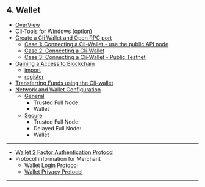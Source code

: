 ## 4. Wallet

- [OverView](/developers/4_wallet/cli_wallet.md#contents)
- Cli-Tools for Windows (option)
- [Create a Cli Wallet and Open RPC port](#create-a-cli-wallet-and-open-rpc-port)
   - [Case 1: Connecting a Cli-Wallet - use the public API node](#case-1-connecting-a-cli-wallet)
   - [Case 2: Connecting a Cli-Wallet](#case-2-connecting-a-cli-wallet)
   - [Case 3: Connecting a Cli-Wallet - Public Testnet](#case-3-connecting-a-cli-wallet-in-public-testnet)
- [Gaining a Access to Blockchain](#gaining-access-to-blockchain)
   - [import](#import)
   - [register](#register)
- [Transferring  Funds using the Cli-wallet](#transferring-funds-using-the-cli-wallet)
- [Network and Wallet Configuration](/developers/4_wallet/wallet_network.md#network-and-wallet-configuration)
   - [General](/developers/4_wallet/network_wallet.md#network-setups)
      - Trusted Full Node:
      - Wallet
   - [Secure](/developers/4_wallet/wallet_network.md#secure-network-and-wallet-configuration)
      - Trusted Full Node:
      - Delayed Full Node:
      - Wallet

***

- [Wallet 2 Factor Authentication Protocol](https://github.com/cedar-book/btsdoc-portal/blob/master/developers/4_wallet/wallet_2factor_auth_protocol.md#wallet-2-factor-authentication-protocol)
- Protocol information for Merchant
   - [Wallet Login Protocol](/developers/4_wallet/merchant_login.md#merchant)
   - [Wallet Privacy Protocol](/developers/4_wallet/merchant_privacy.md#merchant)
   
   
***

